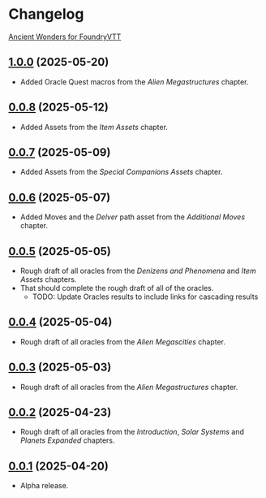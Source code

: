 # Changelog

[Ancient Wonders for FoundryVTT](https://foundryvtt.com/packages/ancient-wonders)

## [1.0.0](https://github.com/jendave/ancient-wonders/commits/main) (2025-05-20)

* Added Oracle Quest macros from the *Alien Megastructures* chapter.

## [0.0.8](https://github.com/jendave/ancient-wonders/commits/main) (2025-05-12)

* Added Assets from the *Item Assets* chapter.

## [0.0.7](https://github.com/jendave/ancient-wonders/commits/main) (2025-05-09)

* Added Assets from the *Special Companions Assets* chapter.

## [0.0.6](https://github.com/jendave/ancient-wonders/commits/main) (2025-05-07)

* Added Moves and the *Delver* path asset from the *Additional Moves* chapter.

## [0.0.5](https://github.com/jendave/ancient-wonders/commits/main) (2025-05-05)

* Rough draft of all oracles from the *Denizens and Phenomena* and *Item Assets* chapters.
* That should complete the rough draft of all of the oracles.
  * TODO: Update Oracles results to include links for cascading results

## [0.0.4](https://github.com/jendave/ancient-wonders/commits/main) (2025-05-04)

* Rough draft of all oracles from the *Alien Megascities* chapter.

## [0.0.3](https://github.com/jendave/ancient-wonders/commits/main) (2025-05-03)

* Rough draft of all oracles from the *Alien Megastructures* chapter.

## [0.0.2](https://github.com/jendave/ancient-wonders/commits/main) (2025-04-23)

* Rough draft of all oracles from the *Introduction*, *Solar Systems* and *Planets Expanded* chapters.

## [0.0.1](https://github.com/jendave/ancient-wonders/commits/main) (2025-04-20)

* Alpha release.
